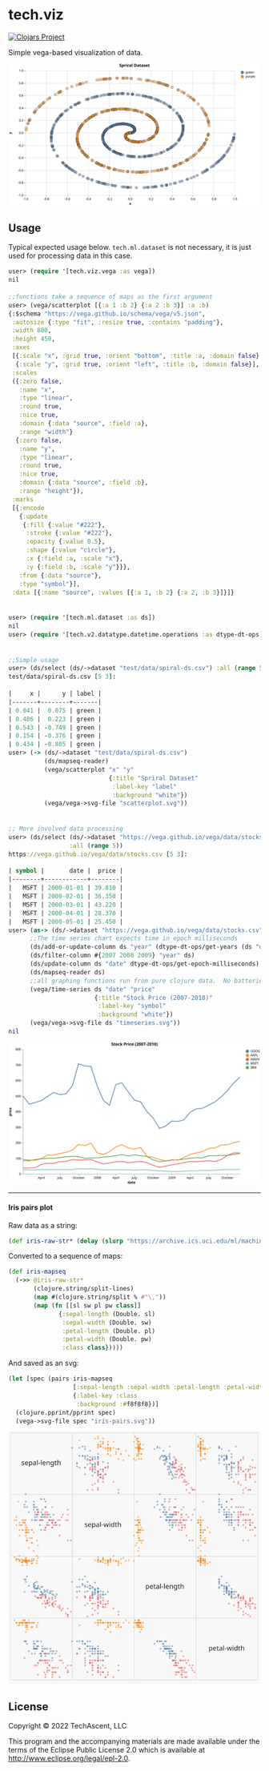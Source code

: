 # tech.viz


[![Clojars Project](https://img.shields.io/clojars/v/techascent/tech.viz.svg)](https://clojars.org/techascent/tech.viz)

Simple vega-based visualization of data.

![spiral](images/scatterplot.svg)


## Usage


Typical expected usage below.  `tech.ml.dataset` is not necessary, it is just used
for processing data in this case.

```clojure
user> (require '[tech.viz.vega :as vega])
nil

;;functions take a sequence of maps as the first argument
user> (vega/scatterplot [{:a 1 :b 2} {:a 2 :b 3}] :a :b)
{:$schema "https://vega.github.io/schema/vega/v5.json",
 :autosize {:type "fit", :resize true, :contains "padding"},
 :width 800,
 :height 450,
 :axes
 [{:scale "x", :grid true, :orient "bottom", :title :a, :domain false}
  {:scale "y", :grid true, :orient "left", :title :b, :domain false}],
 :scales
 ({:zero false,
   :name "x",
   :type "linear",
   :round true,
   :nice true,
   :domain {:data "source", :field :a},
   :range "width"}
  {:zero false,
   :name "y",
   :type "linear",
   :round true,
   :nice true,
   :domain {:data "source", :field :b},
   :range "height"}),
 :marks
 [{:encode
   {:update
    {:fill {:value "#222"},
     :stroke {:value "#222"},
     :opacity {:value 0.5},
     :shape {:value "circle"},
     :x {:field :a, :scale "x"},
     :y {:field :b, :scale "y"}}},
   :from {:data "source"},
   :type "symbol"}],
 :data [{:name "source", :values [{:a 1, :b 2} {:a 2, :b 3}]}]}


user> (require '[tech.ml.dataset :as ds])
nil
user> (require '[tech.v2.datatype.datetime.operations :as dtype-dt-ops])


;;Simple usage
user> (ds/select (ds/->dataset "test/data/spiral-ds.csv") :all (range 5))
test/data/spiral-ds.csv [5 3]:

|     x |      y | label |
|-------+--------+-------|
| 0.041 |  0.075 | green |
| 0.486 |  0.223 | green |
| 0.543 | -0.749 | green |
| 0.154 | -0.376 | green |
| 0.434 | -0.805 | green |
user> (-> (ds/->dataset "test/data/spiral-ds.csv")
          (ds/mapseq-reader)
          (vega/scatterplot "x" "y"
                            {:title "Spriral Dataset"
                             :label-key "label"
                             :background "white"})
          (vega/vega->svg-file "scatterplot.svg"))


;; More involved data processing
user> (ds/select (ds/->dataset "https://vega.github.io/vega/data/stocks.csv")
                 :all (range 5))
https://vega.github.io/vega/data/stocks.csv [5 3]:

| symbol |       date |  price |
|--------+------------+--------|
|   MSFT | 2000-01-01 | 39.810 |
|   MSFT | 2000-02-01 | 36.350 |
|   MSFT | 2000-03-01 | 43.220 |
|   MSFT | 2000-04-01 | 28.370 |
|   MSFT | 2000-05-01 | 25.450 |
user> (as-> (ds/->dataset "https://vega.github.io/vega/data/stocks.csv") ds
      ;;The time series chart expects time in epoch milliseconds
      (ds/add-or-update-column ds "year" (dtype-dt-ops/get-years (ds "date")))
      (ds/filter-column #{2007 2008 2009} "year" ds)
      (ds/update-column ds "date" dtype-dt-ops/get-epoch-milliseconds)
      (ds/mapseq-reader ds)
	  ;;all graphing functions run from pure clojure data.  No batteries required.
      (vega/time-series ds "date" "price"
                        {:title "Stock Price (2007-2010)"
                         :label-key "symbol"
                         :background "white"})
      (vega/vega->svg-file ds "timeseries.svg"))
nil
```

![timeseries](images/timeseries.svg)

---

#### Iris pairs plot

Raw data as a string:

```clojure
(def iris-raw-str* (delay (slurp "https://archive.ics.uci.edu/ml/machine-learning-databases/iris/iris.data")))
```

Converted to a sequence of maps:

```clojure
(def iris-mapseq
  (->> @iris-raw-str*
       (clojure.string/split-lines)
       (map #(clojure.string/split % #"\,"))
       (map (fn [[sl sw pl pw class]]
              {:sepal-length (Double. sl)
               :sepal-width (Double. sw)
               :petal-length (Double. pl)
               :petal-width (Double. pw)
               :class class}))))
```

And saved as an svg:

```clojure
(let [spec (pairs iris-mapseq
                  [:sepal-length :sepal-width :petal-length :petal-width]
                  {:label-key :class
                   :background :#f8f8f8})]
  (clojure.pprint/pprint spec)
  (vega->svg-file spec "iris-pairs.svg"))
```

![pairs](images/pairs.svg)

## License

Copyright © 2022 TechAscent, LLC

This program and the accompanying materials are made available under the
terms of the Eclipse Public License 2.0 which is available at
http://www.eclipse.org/legal/epl-2.0.
